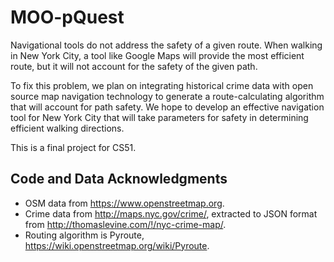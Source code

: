 # MOO-pQuest

Navigational tools do not address the safety of a given route. When walking in New York City, a tool like Google Maps will provide the most efficient route, but it will not account for the safety of the given path.

To fix this problem, we plan on integrating historical crime data with open source map navigation technology to generate a route-calculating algorithm that will account for path safety. We hope to develop an effective navigation tool for New York City that will take parameters for safety in determining efficient walking directions.

This is a final project for CS51.

Code and Data Acknowledgments
-----------------------------
* OSM data from https://www.openstreetmap.org.
* Crime data from http://maps.nyc.gov/crime/, extracted to JSON format from http://thomaslevine.com/!/nyc-crime-map/.
* Routing algorithm is Pyroute, https://wiki.openstreetmap.org/wiki/Pyroute.



